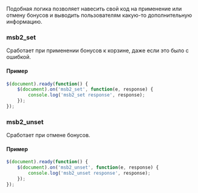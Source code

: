 Подобная логика позволяет навесить свой код на применение или отмену бонусов и выводить пользователям какую-то дополнительную информацию.


### msb2_set

Сработает при применении бонусов к корзине, даже если это было с ошибкой.

#### Пример

```javascript
$(document).ready(function() {
    $(document).on('msb2_set', function(e, response) {
        console.log('msb2_set response', response);
    });
});
```


### msb2_unset

Сработает при отмене бонусов.

#### Пример

```javascript
$(document).ready(function() {
    $(document).on('msb2_unset', function(e, response) {
        console.log('msb2_unset response', response);
    });
});
```
